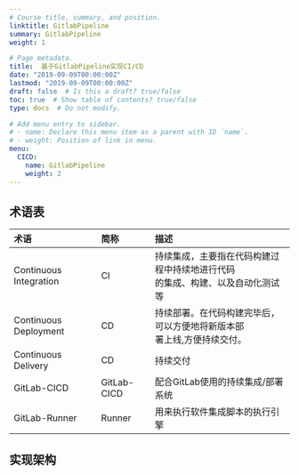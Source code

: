 ```yaml
---
# Course title, summary, and position.
linktitle: GitlabPipeline
summary: GitlabPipeline
weight: 1

# Page metadata.
title:  基于GitlabPipeline实现CI/CD
date: "2019-09-09T00:00:00Z"
lastmod: "2019-09-09T00:00:00Z"
draft: false  # Is this a draft? true/false
toc: true  # Show table of contents? true/false
type: docs  # Do not modify.

# Add menu entry to sidebar.
# - name: Declare this menu item as a parent with ID `name`.
# - weight: Position of link in menu.
menu:
  CICD:
    name: GitlabPipeline
    weight: 2
---
```



## 术语表

| 术语 | 简称 |  描述 |
|:-- |:-- |:-- |
| Continuous Integration | CI | 持续集成，主要指在代码构建过程中持续地进行代码<br>的集成、构建、以及自动化测试等|
| Continuous Deployment | CD | 持续部署。在代码构建完毕后，可以方便地将新版本部<br>署上线,方便持续交付。|
| Continuous Delivery | CD | 持续交付 |
| GitLab-CICD | GitLab-CICD | 配合GitLab使用的持续集成/部署系统 |
| GitLab-Runner | Runner | 用来执行软件集成脚本的执行引擎 |


## 实现架构

